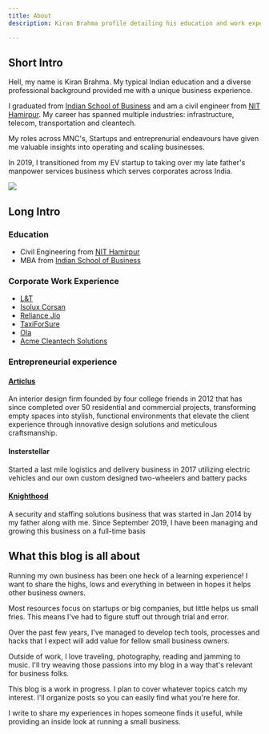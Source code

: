 ```yaml
---
title: About
description: Kiran Brahma profile detailing his education and work experience

---
```


## Short Intro

Hell, my name is Kiran Brahma. My typical Indian education and a diverse professional background provided me with a unique business experience.

I graduated from [Indian School of Business](https://isb.edu) and am a civil engineer from [NIT Hamirpur](https://nith.ac.in). My career has spanned multiple industries: infrastructure, telecom, transportation and cleantech.

My roles across MNC's, Startups and entreprenurial endeavours have given me valuable insights into operating and scaling businesses.

In 2019, I transitioned from my EV startup to taking over my late father's manpower services business which serves corporates across India.

![](https://i.imgur.com/Ne9G9SZ.jpg)

## Long Intro

### Education

* Civil Engineering from [NIT Hamirpur](https://nith.ac.in/)
* MBA from [Indian School of Business](https://isb.edu)

### Corporate Work Experience

* [L&T](https://www.lntecc.com)
* [Isolux Corsan](http://www.isoluxcorsan.com/en/)
* [Reliance Jio](https://www.jio.com/)
* [TaxiForSure](https://www.crunchbase.com/organization/taxiforsure-com)
* [Ola](https://www.olacabs.com/)
* [Acme Cleantech Solutions](https://acmecleantech.in/index)

### Entrepreneurial experience

#### [Articlus](https://www.facebook.com/articulusproperty/)

An interior design firm founded by four college friends in 2012 that has since completed over 50 residential and commercial projects, transforming empty spaces into stylish, functional environments that elevate the client experience through innovative design solutions and meticulous craftsmanship.

#### Insterstellar

Started a last mile logistics and delivery business in 2017 utilizing electric vehicles and our own custom designed two-wheelers and battery packs

#### [Knighthood](https://knighthood.co)

A security and staffing solutions business that was started in Jan 2014 by my father along with me. Since September 2019, I have been managing and growing this business on a full-time basis

  

## What this blog is all about


Running my own business has been one heck of a learning experience! I want to share the highs, lows and everything in between in hopes it helps other business owners.

Most resources focus on startups or big companies, but little helps us small fries. This means I've had to figure stuff out through trial and error.


Over the past few years, I've managed to develop tech tools, processes and hacks that I expect will add value for fellow small business owners.
  

Outside of work, I love traveling, photography, reading and jamming to music. I'll try weaving those passions into my blog in a way that's relevant for business folks.
  

This blog is a work in progress. I plan to cover whatever topics catch my interest. I'll organize posts so you can easily find what you're here for.

I write to share my experiences in hopes someone finds it useful, while providing an inside look at running a small business.